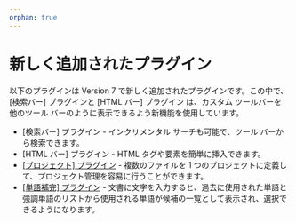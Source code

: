 ```yaml
---
orphan: true
---
```

# 新しく追加されたプラグイン

以下のプラグインは Version 7 で新しく追加されたプラグインです。この中で、\[検索バー\] プラグインと \[HTML バー\] プラグイン は、カスタム ツールバーを他のツール バーのように表示できるよう新機能を使用しています。

- \[検索バー\] プラグイン \- インクリメンタル サーチも可能で、ツール バーから検索できます。
- \[HTML バー\] プラグイン \- HTML タグや要素を簡単に挿入できます。
- [\[プロジェクト\] プラグイン](../howto/plugin/plugin_projects) \- 複数のファイルを 1 つのプロジェクトに定義して、プロジェクト管理を容易に行うことができます。
- [\[単語補完\] プラグイン](../howto/plugin/plugin_wordcomplete) \- 文書に文字を入力すると、過去に使用された単語と強調単語のリストから使用される単語が候補の一覧として表示され、選択できるようになります。
